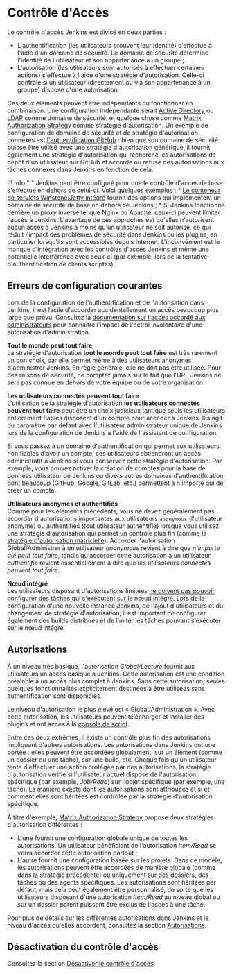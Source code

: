 # Contrôle d'Accès

Le contrôle d'accès Jenkins est divisé en deux parties :

* L'authentification (les utilisateurs prouvent leur identité) s'effectue à l'aide d'un domaine de sécurité. Le domaine de sécurité détermine l'identité de l'utilisateur et son appartenance à un groupe ;
* L'autorisation (les utilisateurs sont autorisés à effectuer certaines actions) s'effectue à l'aide d'une stratégie d'autorisation. Celle-ci contrôle si un utilisateur (directement ou via son appartenance à un groupe) dispose d'une autorisation.

Ces deux éléments peuvent être indépendants ou fonctionner en combinaison. Une configuration indépendante serait [Active Directory](https://plugins.jenkins.io/active-directory) ou [LDAP](https://plugins.jenkins.io/ldap) comme domaine de sécurité, et quelque chose comme [Matrix Authorization Strategy](https://plugins.jenkins.io/matrix-auth) comme stratégie d'autorisation. Un exemple de configuration de domaine de sécurité et de stratégie d'autorisation connexes est [l'authentification GitHub](https://plugins.jenkins.io/github-oauth) : bien que son domaine de sécurité puisse être utilisé avec une stratégie d'autorisation générique, il fournit également une stratégie d'autorisation qui recherche les autorisations de dépôt d'un utilisateur sur GitHub et accorde ou refuse des autorisations aux tâches connexes dans Jenkins en fonction de cela.

!!! info " "
    Jenkins peut être configuré pour que le contrôle d'accès de base s'effectue en dehors de celui-ci. Voici quelques exemples :
        * [Le conteneur de servlets Winstone/Jetty intégré](https://github.com/jenkinsci/winstone) fournit des options qui implémentent un domaine de sécurité de base en dehors de Jenkins ;
        * Si Jenkins fonctionne derrière un proxy inverse tel que Nginx ou Apache, ceux-ci peuvent limiter l'accès à Jenkins.
    L'avantage de ces approches est qu'elles n'autorisent aucun accès à Jenkins à moins qu'un utilisateur ne soit autorisé, ce qui réduit l'impact des problèmes de sécurité dans Jenkins ou les plugins, en particulier lorsqu'ils sont accessibles depuis Internet. L'inconvénient est le manque d'intégration avec les contrôles d'accès Jenkins et même une potentielle interférence avec ceux-ci (par exemple, lors de la tentative d'authentification de clients scriptés).

## Erreurs de configuration courantes

Lors de la configuration de l'authentification et de l'autorisation dans Jenkins, il est facile d'accorder accidentellement un accès beaucoup plus large que prévu. Consultez la [documentation sur l'accès accordé aux administrateurs](https://www.jenkins.io/doc/book/security/access-control/permissions/#administer) pour connaître l'impact de l'octroi involontaire d'une autorisation d'administration.

**Tout le monde peut tout faire**<br>
La stratégie d'autorisation **tout le monde peut tout faire** est très rarement un bon choix, car elle permet même à des utilisateurs anonymes d'administrer Jenkins. En règle générale, elle ne doit pas être utilisée. Pour des raisons de sécurité, ne comptez jamais sur le fait que l'URL Jenkins ne sera pas connue en dehors de votre équipe ou de votre organisation.

**Les utilisateurs connectés peuvent tout faire**<br>
L'utilisation de la stratégie d'autorisation **les utilisateurs connectés peuvent tout faire** peut être un choix judicieux tant que seuls les utilisateurs entièrement fiables disposent d'un compte pour accéder à Jenkins. Il s'agit du paramètre par défaut avec l'utilisateur administrateur unique de Jenkins lors de la configuration de Jenkins à l'aide de l'assistant de configuration.

Si vous passez à un domaine d'authentification qui permet aux utilisateurs non fiables d'avoir un compte, ces utilisateurs obtiendront un accès administratif à Jenkins si vous conservez cette stratégie d'autorisation. Par exemple, vous pouvez activer la création de comptes pour la base de données utilisateur de Jenkins ou divers autres domaines d'authentification, dont beaucoup (GitHub, Google, GitLab, etc.) permettent à n'importe qui de créer un compte.

**Utilisateurs anonymes et authentifiés**<br>
Comme pour les éléments précédents, vous ne devez généralement pas accorder d'autorisations importantes aux utilisateurs `anonymous` (l'utilisateur anonyme) ou authentifiés (tout utilisateur authentifié) lorsque vous utilisez une stratégie d'autorisation qui permet un contrôle plus fin (comme la [stratégie d'autorisation matricielle](https://plugins.jenkins.io/matrix-auth)). Accorder l'autorisation Global/Administrer à un utilisateur _anonymous_ revient à dire que _n'importe qui peut tout faire_, tandis qu'accorder cette autorisation à un utilisateur _authentifié_ revient essentiellement à dire que les _utilisateurs connectés peuvent tout faire_.

**Nœud intégré**<br>
Les utilisateurs disposant d'autorisations limitées [ne doivent pas pouvoir configurer des tâches qui s'exécutent sur le nœud intégré](./securite-isolation-du-controleur.md). Lors de la configuration d'une nouvelle instance Jenkins, de l'ajout d'utilisateurs et du changement de stratégie d'autorisation, il est important de configurer également des builds distribués et de limiter les tâches pouvant s'exécuter sur le nœud intégré.

## Autorisations

À un niveau très basique, l'autorisation _Global/Lecture_ fournit aux utilisateurs un accès basique à Jenkins. Cette autorisation est une condition préalable à un accès plus complet à Jenkins. Sans cette autorisation, seules quelques fonctionnalités explicitement destinées à être utilisées sans authentification sont disponibles.

Le niveau d'autorisation le plus élevé est « Global/Administration ». Avec cette autorisation, les utilisateurs peuvent télécharger et installer des plugins et ont accès à la [console de script](./gestion-console.md).

Entre ces deux extrêmes, il existe un contrôle plus fin des autorisations impliquant d'autres autorisations. Les autorisations dans Jenkins ont une portée : elles peuvent être accordées globalement, sur un élément (comme un dossier ou une tâche), sur une build, etc. Chaque fois qu'un utilisateur tente d'effectuer une action protégée par des autorisations, la stratégie d'autorisation vérifie si l'utilisateur actuel dispose de l'autorisation spécifique (par exemple, _Job/Read_) sur l'objet spécifique (par exemple, une tâche). La manière exacte dont les autorisations sont attribuées et si et comment elles sont héritées est contrôlée par la stratégie d'autorisation spécifique.

À titre d'exemple, [Matrix Authorization Strategy](https://plugins.jenkins.io/matrix-auth) propose deux stratégies d'autorisation différentes :

* L'une fournit une configuration globale unique de toutes les autorisations. Un utilisateur bénéficiant de l'autorisation _Item/Read_ se verra accorder cette autorisation partout ;
* L'autre fournit une configuration basée sur les projets. Dans ce modèle, les autorisations peuvent être accordées de manière globale (comme dans la stratégie précédente) ou uniquement sur des dossiers, des tâches ou des agents spécifiques. Les autorisations sont héritées par défaut, mais cela peut également être personnalisé, de sorte que les utilisateurs disposant d'une autorisation _Item/Read_ au niveau global ou sur un dossier parent puissent être exclus de l'accès à une tâche.

Pour plus de détails sur les différentes autorisations dans Jenkins et le niveau d'accès qu'elles accordent, consultez la section [Autorisations](https://www.jenkins.io/doc/book/security/access-control/permissions/).

## Désactivation du contrôle d'accès

Consultez la section [Désactiver le contrôle d'accès](https://www.jenkins.io/doc/book/security/access-control/disable/).



